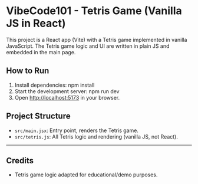 # VibeCode101 - Tetris Game (Vanilla JS in React)

This project is a React app (Vite) with a Tetris game implemented in vanilla JavaScript. The Tetris game logic and UI are written in plain JS and embedded in the main page.

## How to Run

1. Install dependencies:
   npm install
2. Start the development server:
   npm run dev
3. Open [http://localhost:5173](http://localhost:5173) in your browser.

## Project Structure
- `src/main.jsx`: Entry point, renders the Tetris game.
- `src/tetris.js`: All Tetris logic and rendering (vanilla JS, not React).

---

## Credits
- Tetris game logic adapted for educational/demo purposes.
